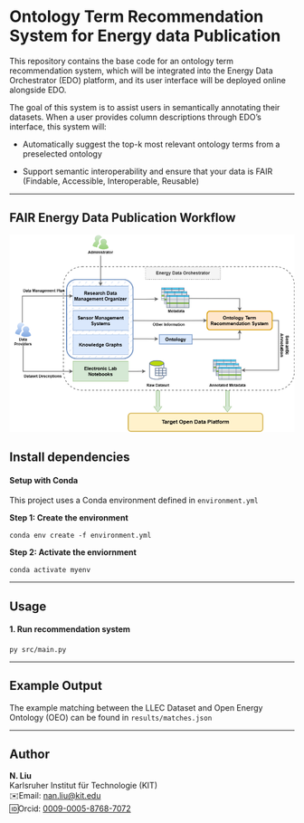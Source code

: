 # Ontology Term Recommendation System for Energy data Publication
This repository contains the base code for an ontology term recommendation system, which will be integrated into the Energy Data Orchestrator (EDO) platform,  and its user interface will be deployed online alongside EDO.

The goal of this system is to assist users in semantically annotating their datasets. When a user provides column descriptions through EDO’s interface, this system will:

- Automatically suggest the top-k most relevant ontology terms from a preselected ontology

- Support semantic interoperability and ensure that your data is FAIR (Findable, Accessible, Interoperable, Reusable)

---

## FAIR Energy Data Publication Workflow

![alt text](results/datapub.png)

## Install dependencies
#### Setup with Conda
This project uses a Conda environment defined in `environment.yml`  

**Step 1: Create the environment**
```
conda env create -f environment.yml
```
**Step 2: Activate the enviornment**
```
conda activate myenv
```
---
## Usage

#### 1. Run recommendation system

```
py src/main.py
```



---

## Example Output
The example matching between the LLEC Dataset and Open Energy Ontology (OEO) can be found in `results/matches.json`  


---

## Author

**N. Liu**  
Karlsruher Institut für Technologie (KIT)   
✉️Email: nan.liu@kit.edu  
🆔Orcid: [0009-0005-8768-7072](https://orcid.org/0009-0005-8768-7072)